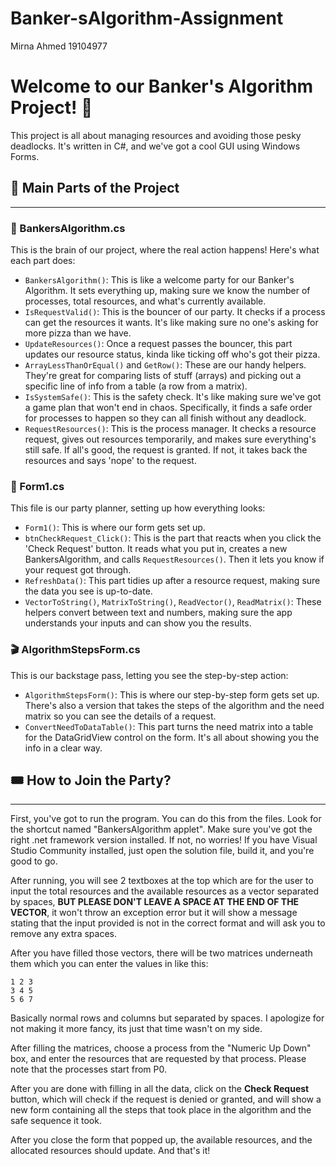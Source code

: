 # Banker-sAlgorithm-Assignment
Mirna Ahmed 19104977
# Welcome to our Banker's Algorithm Project! 🎉

This project is all about managing resources and avoiding those pesky deadlocks. It's written in C#, and we've got a cool GUI using Windows Forms.

## 📂 Main Parts of the Project
---
### 🧠 BankersAlgorithm.cs 

This is the brain of our project, where the real action happens! Here's what each part does:

- `BankersAlgorithm()`: This is like a welcome party for our Banker's Algorithm. It sets everything up, making sure we know the number of processes, total resources, and what's currently available.
- `IsRequestValid()`: This is the bouncer of our party. It checks if a process can get the resources it wants. It's like making sure no one's asking for more pizza than we have.
- `UpdateResources()`: Once a request passes the bouncer, this part updates our resource status, kinda like ticking off who's got their pizza.
- `ArrayLessThanOrEqual()` and `GetRow()`: These are our handy helpers. They're great for comparing lists of stuff (arrays) and picking out a specific line of info from a table (a row from a matrix).
- `IsSystemSafe()`: This is the safety check. It's like making sure we've got a game plan that won't end in chaos. Specifically, it finds a safe order for processes to happen so they can all finish without any deadlock.
- `RequestResources()`: This is the process manager. It checks a resource request, gives out resources temporarily, and makes sure everything's still safe. If all's good, the request is granted. If not, it takes back the resources and says 'nope' to the request.

### 🎨 Form1.cs 

This file is our party planner, setting up how everything looks:

- `Form1()`: This is where our form gets set up.
- `btnCheckRequest_Click()`: This is the part that reacts when you click the 'Check Request' button. It reads what you put in, creates a new BankersAlgorithm, and calls `RequestResources()`. Then it lets you know if your request got through.
- `RefreshData()`: This part tidies up after a resource request, making sure the data you see is up-to-date.
- `VectorToString()`, `MatrixToString()`, `ReadVector()`, `ReadMatrix()`: These helpers convert between text and numbers, making sure the app understands your inputs and can show you the results.

### 🎬 AlgorithmStepsForm.cs 

This is our backstage pass, letting you see the step-by-step action:

- `AlgorithmStepsForm()`: This is where our step-by-step form gets set up. There's also a version that takes the steps of the algorithm and the need matrix so you can see the details of a request.
- `ConvertNeedToDataTable()`: This part turns the need matrix into a table for the DataGridView control on the form. It's all about showing you the info in a clear way.

## 🎟 How to Join the Party?
---
First, you've got to run the program. You can do this from the files. Look for the shortcut named "BankersAlgorithm applet". Make sure you've got the right .net framework version installed. If not, no worries! If you have Visual Studio Community installed, just open the solution file, build it, and you're good to go.

After running, you will see 2 textboxes at the top which are for the user to input the total resources and the available resources as a vector separated by spaces, **BUT PLEASE DON'T LEAVE A SPACE AT THE END OF THE VECTOR**, it won't throw an exception error but it will show a message stating that the input provided is not in the correct format and will ask you to remove any extra spaces.

After you have filled those vectors, there will be two matrices underneath them which you can enter the values in like this:
```
1 2 3
3 4 5
5 6 7
```

Basically normal rows and columns but separated by spaces. I apologize for not making it more fancy, its just that time wasn't on my side.

After filling the matrices, choose a process from the "Numeric Up Down" box, and enter the resources that are requested by that process. Please note that the processes start from P0.

After you are done with filling in all the data, click on the **Check Request** button, which will check if the request is denied or granted, and will show a new form containing all the steps that took place in the algorithm and the safe sequence it took.

After you close the form that popped up, the available resources, and the allocated resources should update. And that's it!
